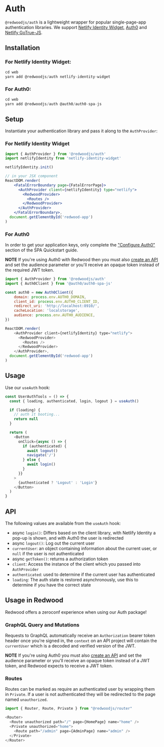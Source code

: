# Auth

`@redwoodjs/auth` is a lightweight wrapper for popular single-page-app authentication libraries. We support [Netlify Identity Widget](https://github.com/netlify/netlify-identity-widget), [Auth0](https://github.com/auth0/auth0-spa-js) and [Netlify GoTrue-JS](https://github.com/netlify/gotrue-js).

## Installation

### For Netlify Identity Widget:
```js
cd web
yarn add @redwoodjs/auth netlify-identity-widget
```

### For Auth0:
```js
cd web
yarn add @redwoodjs/auth @auth0/auth0-spa-js
```

## Setup

Instantiate your authentication library and pass it along to the `AuthProvider`:

### For Netlify Identity Widget

```jsx
import { AuthProvider } from '@redwoodjs/auth'
import netlifyIdentity from 'netlify-identity-widget'

netlifyIdentity.init()

// in your JSX component
ReactDOM.render(
    <FatalErrorBoundary page={FatalErrorPage}>
      <AuthProvider client={netlifyIdentity} type="netlify">
        <RedwoodProvider>
          <Routes />
        </RedwoodProvider>
      </AuthProvider>
    </FatalErrorBoundary>,
  document.getElementById('redwood-app')
)
```

### For Auth0

In order to get your application keys, only complete the ["Configure Auth0"](https://auth0.com/docs/quickstart/spa/react#get-your-application-keys) section of the SPA Quickstart guide.

**NOTE** If you're using Auth0 with Redwood then you must also [create an API](https://auth0.com/docs/quickstart/spa/react/02-calling-an-api#create-an-api) and set the audience parameter or you'll receive an opaque token instead of the required JWT token.

```js
import { AuthProvider } from '@redwoodjs/auth'
import { Auth0Client } from '@auth0/auth0-spa-js'

const auth0 = new Auth0Client({
    domain: process.env.AUTH0_DOMAIN,
    client_id: process.env.AUTH0_CLIENT_ID,
    redirect_uri: 'http://localhost:8910/',
    cacheLocation: 'localstorage',
    audience: process.env.AUTH0_AUDIENCE,
})

ReactDOM.render(
    <AuthProvider client={netlifyIdentity} type="netlify">
      <RedwoodProvider>
        <Routes />
      </RedwoodProvider>
    </AuthProvider>,
  document.getElementById('redwood-app')
)
```

## Usage

Use our `useAuth` hook:

```js
const UserAuthTools = () => {
  const { loading, authenticated, login, logout } = useAuth()

  if (loading) {
    // auth it booting...
    return null
  }

  return (
    <Button
      onClick={async () => {
        if (authenticated) {
          await logout()
          navigate('/')
        } else {
          await login()
        }
      }}
    >
      {authenticated ? 'Logout' : 'Login'}
    </Button>
  )
}
```

## API

The following values are available from the `useAuth` hook:

* async `login()`: Differs based on the client library, with Netlify Identity a pop-up is shown, and with Auth0 the user is redirected
* async `logout()`: Log out the current user
* `currentUser`: an object containing information about the current user, or `null` if the user is not authenticated
* async `getToken()`: returns a authorization token
* `client`: Access the instance of the client which you passed into `AuthProvider`
* `authenticated`: used to determine if the current user has authenticated
* `loading`: The auth state is restored asynchronously, use this to determine if you have the correct state

## Usage in Redwood

Redwood offers a zeroconf experience when using our Auth package!

### GraphQL Query and Mutations

Requests to GraphQL automatically receive an `Authorization` bearer token header once you're signed in, the `context` on an API project will contain the `currentUser` which is a decoded and verified version of the JWT.

**NOTE** If you're using Auth0 you must also [create an API](https://auth0.com/docs/quickstart/spa/react/02-calling-an-api#create-an-api) and set the audience parameter or you'll receive an opaque token instead of a JWT token, and Redwood expects to receive a JWT token.

### Routes

Routes can be marked as require an authenticated user by wrapping them in `Private`. If a user is not authenticated they will be redirected to the page named `unauthorized`.

```js
import { Router, Route, Private } from "@redwoodjs/router"

<Router>
  <Route unauthorized path="/" page={HomePage} name="home" />
  <Private unauthorized="home">
    <Route path="/admin" page={AdminPage} name="admin" />
  </Private>
</Router>
```
